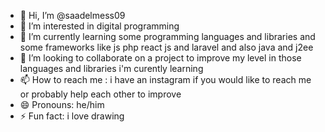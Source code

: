 - 👋 Hi, I’m @saadelmess09
- 👀 I’m interested in digital programming 
- 🌱 I’m currently learning some programming languages and libraries and some frameworks like js php react js and laravel and also java and j2ee
- 💞️ I’m looking to collaborate on a project to improve my level in those languages and libraries i'm curently learning 
- 📫 How to reach me : i have an instagram if you would like to reach me or probably help each other to improve
- 😄 Pronouns: he/him
- ⚡ Fun fact: i love drawing 

<!---
saadelmess09/saadelmess09 is a ✨ special ✨ repository because its `README.md` (this file) appears on your GitHub profile.
You can click the Preview link to take a look at your changes.
--->

